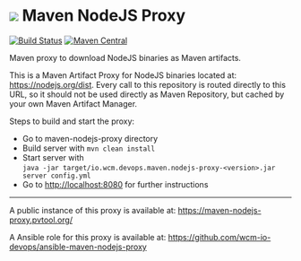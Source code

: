 <img src="http://wcm.io/images/favicon-16@2x.png"/> Maven NodeJS Proxy
======
[![Build Status](https://travis-ci.org/wcm-io-devops/maven-nodejs-proxy.png?branch=develop)](https://travis-ci.org/wcm-io-devops/maven-nodejs-proxy)
[![Maven Central](https://maven-badges.herokuapp.com/maven-central/io.wcm.devops.maven/io.wcm.devops.maven.nodejs-proxy/badge.svg)](https://maven-badges.herokuapp.com/maven-central/io.wcm.devops.maven/io.wcm.devops.maven.nodejs-proxy)

Maven proxy to download NodeJS binaries as Maven artifacts.

This is a Maven Artifact Proxy for NodeJS binaries located at: https://nodejs.org/dist. Every call to this repository is routed directly to this URL, so it should not be used directly as Maven Repository, but cached by your own Maven Artifact Manager.

Steps to build and start the proxy:

- Go to maven-nodejs-proxy directory
- Build server with `mvn clean install`
- Start server with<br/>
`java -jar target/io.wcm.devops.maven.nodejs-proxy-<version>.jar server config.yml`
- Go to [http://localhost:8080](http://localhost:8080) for further instructions

---

A public instance of this proxy is available at: https://maven-nodejs-proxy.pvtool.org/

A Ansible role for this proxy is available at:
https://github.com/wcm-io-devops/ansible-maven-nodejs-proxy

